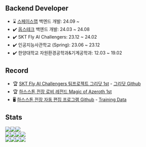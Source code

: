 ## Backend Developer

- ⌛ [스페이스맵](https://www.spacemap42.com/) 백엔드 개발: 24.09 ~
- ✔️ [옵스테크](https://opstech.kr/) 백엔드 개발: 24.03 ~ 24.08
- ✔️ SKT Fly AI Challengers: 23.12 ~ 24.02 
- ✔️ 인공지능사관학교 (Spring): 23.06 ~ 23.12
- ✔️ 한양대학교 자원환경공학과&기계공학과: 12.03 ~ 19.02

## Record

- 🏆 [SKT Fly AI Challengers 팀프로젝트 그리닷 1st](https://www.trendw.kr/news/articleView.html?idxno=10603) - [그리닷 Github](https://github.com/GreeDot/greedot)
- 🏆 [하스스톤 전장 로비 레전드 Magic of Azeroth 1st](https://esports.gg/news/hearthstone/rimgosu-wins-battlegrounds-lobby-legends/)
- 🖥️ [하스스톤 전장 자동 편집 프로그램 Github](https://github.com/rimgosu/autoeditor) - [Training Data](https://github.com/rimgosu/auto-editor-train-backup)

## Stats

<img src="https://img.shields.io/badge/nestjs-E0234E?style=for-the-badge&logo=nestjs&logoColor=white"><img src="https://img.shields.io/badge/prisma-2D3748?style=for-the-badge&logo=prisma&logoColor=white"><img src="https://img.shields.io/badge/javascript-F7DF1E?style=for-the-badge&logo=javascript&logoColor=white"><br><img src="https://img.shields.io/badge/리눅스마스터1급-FCC624?style=for-the-badge&logo=linux&logoColor=black"><img src="https://img.shields.io/badge/정보처리기사-5B0BB5?style=for-the-badge&logo=semanticscholar&logoColor=white"><img src="https://img.shields.io/badge/컴퓨터활용능력2급-217346?style=for-the-badge&logo=microsoftexcel&logoColor=white"><img src="https://img.shields.io/badge/빅데이터분석기사-632CA6?style=for-the-badge&logo=datadog&logoColor=white"><br><img src="https://img.shields.io/badge/AWS%20Cloud%20Practitioner-232F3E?style=for-the-badge&logo=amazonaws&logoColor=white"><img src="https://img.shields.io/badge/ADsP-D0271D?style=for-the-badge&logo=adp&logoColor=white"><img src="https://img.shields.io/badge/Azure%20AI%20Fundamentals-0078D4?style=for-the-badge&logo=microsoftazure&logoColor=white"><img src="https://img.shields.io/badge/SQLD-4479A1?style=for-the-badge&logo=mysql&logoColor=white">
